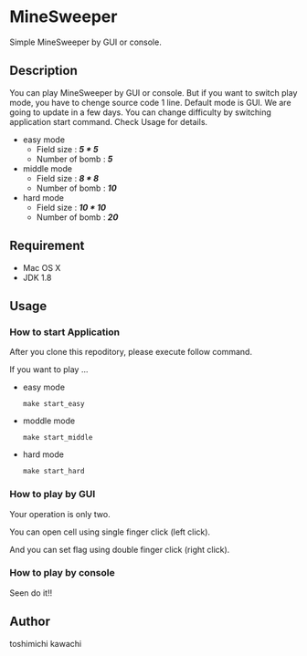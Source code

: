 MineSweeper
====

Simple MineSweeper by GUI or console.

## Description

You can play MineSweeper by GUI or console. But if you want to switch play mode, you have to chenge source code 1 line. Default mode is GUI. We are going to update in a few days.
You can change difficulty by switching application start command. Check Usage for details.

- easy mode
  - Field size : ***5 * 5***
  - Number of bomb : ***5***
- middle mode
  - Field size : ***8 * 8***
  - Number of bomb : ***10***
- hard mode
  - Field size : ***10 * 10***
  - Number of bomb : ***20***

## Requirement

- Mac OS X
- JDK 1.8

## Usage

### How to start Application 
After you clone this repoditory, please execute follow command.

If you want to play ...
- easy mode

  `make start_easy`
  
- moddle mode

  `make start_middle`

- hard mode

  `make start_hard`
  
### How to play by GUI
Your operation is only two.

You can open cell using single finger click (left click).

And you can set flag using double finger click (right click).

### How to play by console
Seen do it!!

## Author

toshimichi kawachi 
